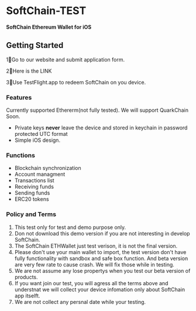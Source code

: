 # SoftChain-TEST

<p><b>SoftChain Ethereum Wallet for iOS </b></p>

## Getting Started

1⃣️Go to our website and submit application form.

2⃣️Here is the <a harf="https://softchain.io/tester">LINK</a>

3⃣️Use TestFlight.app to redeem SoftChain on you device.


### Features
Currently supported Ethererm(not fully tested).
We will support QuarkChain Soon.

* Private keys <b>never</b> leave the device and stored in keychain in password protected UTC format
* Simple iOS design.

### Functions
*  Blockchain synchronization
*  Account managment
*  Transactions list
*  Receiving funds
*  Sending funds
*  ERC20 tokens

### Policy and Terms
1. This test only for test and demo purpose only.
2. Don not download this demo version if you are not interesting in develop SoftChain.
3. The SoftChain ETHWallet just test verison, it is not the final version.
4. Please don't use your main wallet to import, the test version don't have fully functionality with sandbox and safe box function. And beta version are very few rate to cause crash. We will fix those while in testing.
5. We are not assume any lose propertys when you test our beta version of products.
6. If you want join our test, you will agress all the terms above and understnat we will collect your device infomation only about SoftChain app itselft.
7. We are not collect any persnal date while your testing.
